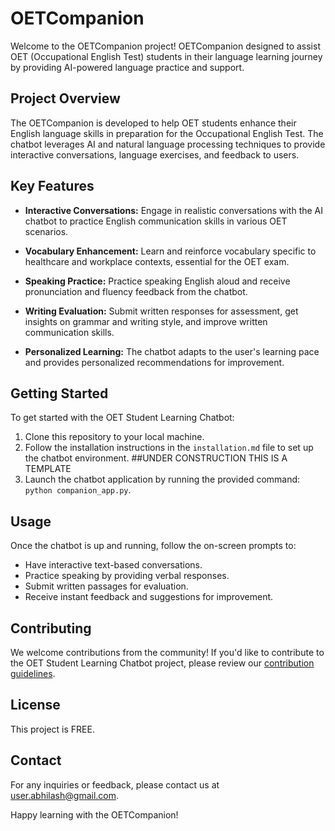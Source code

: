 # OETCompanion

Welcome to the OETCompanion  project! OETCompanion designed to assist OET (Occupational English Test) students in their language learning journey by providing AI-powered language practice and support.

## Project Overview

The OETCompanion is developed to help OET students enhance their English language skills in preparation for the Occupational English Test. The chatbot leverages AI and natural language processing techniques to provide interactive conversations, language exercises, and feedback to users.

## Key Features

- **Interactive Conversations:** Engage in realistic conversations with the AI chatbot to practice English communication skills in various OET scenarios.

- **Vocabulary Enhancement:** Learn and reinforce vocabulary specific to healthcare and workplace contexts, essential for the OET exam.

- **Speaking Practice:** Practice speaking English aloud and receive pronunciation and fluency feedback from the chatbot.

- **Writing Evaluation:** Submit written responses for assessment, get insights on grammar and writing style, and improve written communication skills.

- **Personalized Learning:** The chatbot adapts to the user's learning pace and provides personalized recommendations for improvement.

## Getting Started

To get started with the OET Student Learning Chatbot:

1. Clone this repository to your local machine.
2. Follow the installation instructions in the `installation.md` file to set up the chatbot environment. ##UNDER CONSTRUCTION THIS IS A TEMPLATE
3. Launch the chatbot application by running the provided command: `python companion_app.py`.

## Usage

Once the chatbot is up and running, follow the on-screen prompts to:

- Have interactive text-based conversations.
- Practice speaking by providing verbal responses.
- Submit written passages for evaluation.
- Receive instant feedback and suggestions for improvement.

## Contributing

We welcome contributions from the community! If you'd like to contribute to the OET Student Learning Chatbot project, please review our [contribution guidelines](CONTRIBUTING.md).

## License

This project is FREE.

## Contact

For any inquiries or feedback, please contact us at [user.abhilash@gmail.com](mailto:user.abhilash@gmail.com).

Happy learning with the OETCompanion!
